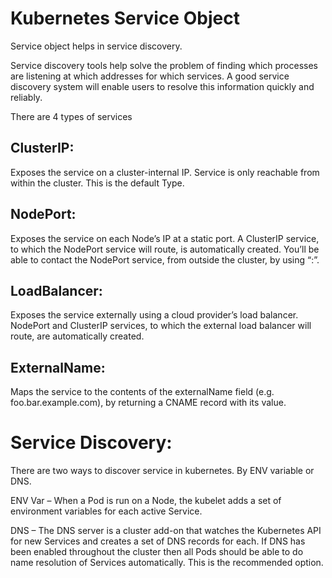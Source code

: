 # Kubernetes Service Object

Service object helps in service discovery.

Service discovery tools help solve the problem of finding which processes are listening at which addresses for which services. A good service discovery system will enable users to resolve this information quickly and reliably. 

There are 4 types of services 

ClusterIP:
---------
Exposes the service on a cluster-internal IP. Service is only reachable from within the cluster. This is the default Type.

NodePort:
--------
Exposes the service on each Node’s IP at a static port. A ClusterIP service, to which the NodePort service will route, is automatically created. You’ll be able to contact the NodePort service, from outside the cluster, by using “<NodeIP>:<NodePort>”.

LoadBalancer:
------------
Exposes the service externally using a cloud provider’s load balancer. NodePort and ClusterIP services, to which the external load balancer will route, are automatically created.

ExternalName:
------------
Maps the service to the contents of the externalName field (e.g. foo.bar.example.com), by returning a CNAME record with its value.

Service Discovery:
=================

There are two ways to discover service in kubernetes. By ENV variable or DNS.

ENV Var – When a Pod is run on a Node, the kubelet adds a set of environment variables for each active Service.

DNS – The DNS server is a cluster add-on that watches the Kubernetes API for new Services and creates a set of DNS records for each. If DNS has been enabled throughout the cluster then all Pods should be able to do name resolution of Services automatically. This is the recommended option.

